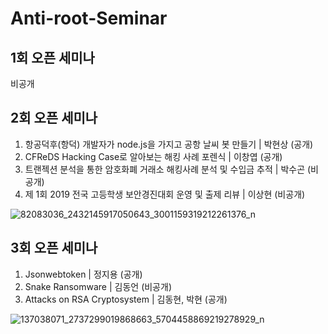 # Anti-root-Seminar

1회 오픈 세미나
-------------
비공개


2회 오픈 세미나
-------------
1. 항공덕후(항덕) 개발자가 node.js을 가지고 공항 날씨 봇 만들기 | 박현상 (공개)
2. CFReDS Hacking Case로 알아보는 해킹 사례 포렌식 | 이창엽 (공개)
3. 트랜젝션 분석을 통한 암호화폐 거래소 해킹사례 분석 및 수입금 추적 | 박수곤 (비공개)
4. 제 1회 2019 전국 고등학생 보안경진대회 운영 및 출제 리뷰 | 이상현 (비공개)

![82083036_2432145917050643_3001159319212261376_n](https://user-images.githubusercontent.com/44921791/114509183-31c20080-9c70-11eb-8e3c-96428d70b869.png)


3회 오픈 세미나
-------------
1. Jsonwebtoken | 정지용 (공개)
2. Snake Ransomware | 김동언 (비공개)
3. Attacks on RSA Cryptosystem | 김동현, 박현 (공개)

![137038071_2737299019868663_5704458869219278929_n](https://user-images.githubusercontent.com/44921791/114509226-3dadc280-9c70-11eb-956b-a564686f6b99.jpg)
